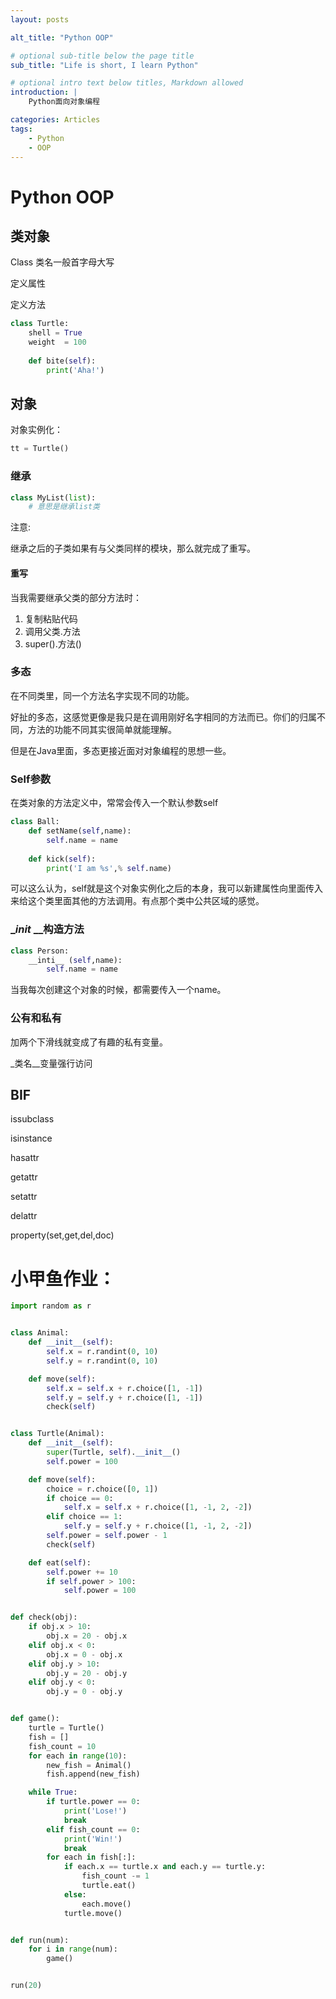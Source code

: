 ```yaml
---
layout: posts

alt_title: "Python OOP"

# optional sub-title below the page title
sub_title: "Life is short, I learn Python"

# optional intro text below titles, Markdown allowed
introduction: |
    Python面向对象编程

categories: Articles
tags: 
    - Python
    - OOP
---
```


# Python OOP

## 类对象

Class 类名一般首字母大写

定义属性

定义方法

```python
class Turtle:
    shell = True
    weight  = 100
    
    def bite(self):
        print('Aha!')
```

## 对象

对象实例化：

```python
tt = Turtle()
```

### 继承

```python
class MyList(list):
    # 意思是继承list类
```

注意:

继承之后的子类如果有与父类同样的模块，那么就完成了重写。

#### 重写

当我需要继承父类的部分方法时：

1. 复制粘贴代码
2. 调用父类.方法
3. super().方法()

### 多态

在不同类里，同一个方法名字实现不同的功能。

好扯的多态，这感觉更像是我只是在调用刚好名字相同的方法而已。你们的归属不同，方法的功能不同其实很简单就能理解。

但是在Java里面，多态更接近面对对象编程的思想一些。

### Self参数

在类对象的方法定义中，常常会传入一个默认参数self

```python
class Ball:
    def setName(self,name):
        self.name = name
        
    def kick(self):
        print('I am %s',% self.name)
```

可以这么认为，self就是这个对象实例化之后的本身，我可以新建属性向里面传入来给这个类里面其他的方法调用。有点那个类中公共区域的感觉。

### __init_ __构造方法

```python
class Person:
    __inti__ (self,name):
        self.name = name
```

当我每次创建这个对象的时候，都需要传入一个name。

### 公有和私有

加两个下滑线就变成了有趣的私有变量。

_类名__变量强行访问

## BIF

issubclass

isinstance

hasattr

getattr

setattr

delattr

property(set,get,del,doc)

# 小甲鱼作业：

```python
import random as r


class Animal:
    def __init__(self):
        self.x = r.randint(0, 10)
        self.y = r.randint(0, 10)

    def move(self):
        self.x = self.x + r.choice([1, -1])
        self.y = self.y + r.choice([1, -1])
        check(self)


class Turtle(Animal):
    def __init__(self):
        super(Turtle, self).__init__()
        self.power = 100

    def move(self):
        choice = r.choice([0, 1])
        if choice == 0:
            self.x = self.x + r.choice([1, -1, 2, -2])
        elif choice == 1:
            self.y = self.y + r.choice([1, -1, 2, -2])
        self.power = self.power - 1
        check(self)

    def eat(self):
        self.power += 10
        if self.power > 100:
            self.power = 100


def check(obj):
    if obj.x > 10:
        obj.x = 20 - obj.x
    elif obj.x < 0:
        obj.x = 0 - obj.x
    elif obj.y > 10:
        obj.y = 20 - obj.y
    elif obj.y < 0:
        obj.y = 0 - obj.y


def game():
    turtle = Turtle()
    fish = []
    fish_count = 10
    for each in range(10):
        new_fish = Animal()
        fish.append(new_fish)

    while True:
        if turtle.power == 0:
            print('Lose!')
            break
        elif fish_count == 0:
            print('Win!')
            break
        for each in fish[:]:
            if each.x == turtle.x and each.y == turtle.y:
                fish_count -= 1
                turtle.eat()
            else:
                each.move()
            turtle.move()


def run(num):
    for i in range(num):
        game()


run(20)

```

